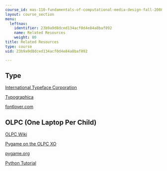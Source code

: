 ```yaml
---
course_id: mas-110-fundamentals-of-computational-media-design-fall-2008
layout: course_section
menu:
  leftnav:
    identifier: 23b9a9d8dced134acf0d4e84a8baf892
    name: Related Resources
    weight: 80
title: Related Resources
type: course
uid: 23b9a9d8dced134acf0d4e84a8baf892

---
```


Type
----

[International Typeface Corporation](http://www.itcfonts.com/)

[Typographica](http://typographica.org/)

[fontlover.com](http://www.fontlover.com/)

OLPC (One Laptop Per Child)
---------------------------

[OLPC Wiki](http://wiki.laptop.org/)

[Pygame on the OLPC XO](http://wiki.laptop.org/go/Pygame_wrapper)

[pygame.org](http://www.pygame.org/)

[Python Tutorial](http://docs.python.org/tut/tut.html)